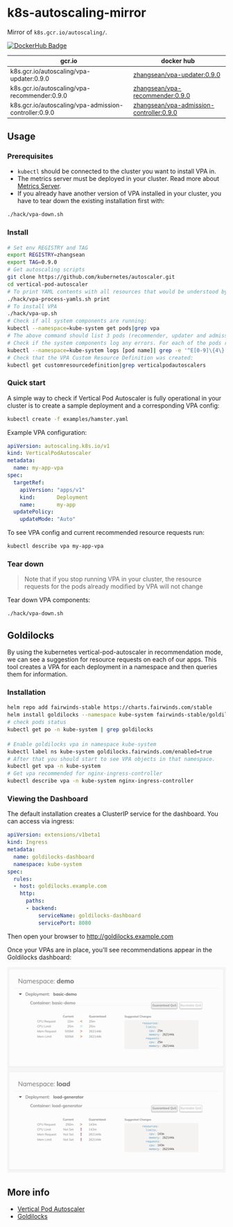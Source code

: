 # k8s-autoscaling-mirror

Mirror of `k8s.gcr.io/autoscaling/`.

[![DockerHub Badge](http://dockeri.co/image/zhangsean/vpa-recommender)](https://hub.docker.com/r/zhangsean/vpa-recommender/)

gcr.io | docker hub
---|---
k8s.gcr.io/autoscaling/vpa-updater:0.9.0 | [zhangsean/vpa-updater:0.9.0](https://hub.docker.com/r/zhangsean/vpa-updater/)
k8s.gcr.io/autoscaling/vpa-recommender:0.9.0 | [zhangsean/vpa-recommender:0.9.0](https://hub.docker.com/r/zhangsean/vpa-recommender/)
k8s.gcr.io/autoscaling/vpa-admission-controller:0.9.0 | [zhangsean/vpa-admission-controller:0.9.0](https://hub.docker.com/r/zhangsean/vpa-admission-controller/)

## Usage

### Prerequisites

* `kubectl` should be connected to the cluster you want to install VPA in.
* The metrics server must be deployed in your cluster. Read more about [Metrics Server](https://github.com/kubernetes-incubator/metrics-server).
* If you already have another version of VPA installed in your cluster, you have to tear down the existing installation first with:

```sh
./hack/vpa-down.sh
```

### Install

```sh
# Set env REGISTRY and TAG
export REGISTRY=zhangsean
export TAG=0.9.0
# Get autoscaling scripts
git clone https://github.com/kubernetes/autoscaler.git
cd vertical-pod-autoscaler
# To print YAML contents with all resources that would be understood by kubectl diff|apply|... commands, you can use
./hack/vpa-process-yamls.sh print
# To install VPA
./hack/vpa-up.sh
# Check if all system components are running:
kubectl --namespace=kube-system get pods|grep vpa
# The above command should list 3 pods (recommender, updater and admission-controller) all in state Running.
# Check if the system components log any errors. For each of the pods returned by the previous command do:
kubectl --namespace=kube-system logs [pod name]| grep -e '^E[0-9]\{4\}'
# Check that the VPA Custom Resource Definition was created:
kubectl get customresourcedefinition|grep verticalpodautoscalers
```

### Quick start

A simple way to check if Vertical Pod Autoscaler is fully operational in your cluster is to create a sample deployment and a corresponding VPA config:

```sh
kubectl create -f examples/hamster.yaml
```

Example VPA configuration:

```yaml
apiVersion: autoscaling.k8s.io/v1
kind: VerticalPodAutoscaler
metadata:
  name: my-app-vpa
spec:
  targetRef:
    apiVersion: "apps/v1"
    kind:       Deployment
    name:       my-app
  updatePolicy:
    updateMode: "Auto"
```

To see VPA config and current recommended resource requests run:

```sh
kubectl describe vpa my-app-vpa
```

### Tear down

> Note that if you stop running VPA in your cluster, the resource requests for the pods already modified by VPA will not change

Tear down VPA components:

```sh
./hack/vpa-down.sh
```

## Goldilocks

By using the kubernetes vertical-pod-autoscaler in recommendation mode, we can see a suggestion for resource requests on each of our apps. This tool creates a VPA for each deployment in a namespace and then queries them for information.

### Installation

```sh
helm repo add fairwinds-stable https://charts.fairwinds.com/stable
helm install goldilocks --namespace kube-system fairwinds-stable/goldilocks
# check pods status
kubectl get po -n kube-system | grep goldilocks

# Enable goldilocks vpa in namespace kube-system
kubectl label ns kube-system goldilocks.fairwinds.com/enabled=true
# After that you should start to see VPA objects in that namespace.
kubectl get vpa -n kube-system
# Get vpa recommended for nginx-ingress-controller
kubectl describe vpa -n kube-system nginx-ingress-controller
```

### Viewing the Dashboard

The default installation creates a ClusterIP service for the dashboard. You can access via ingress:

```yaml
apiVersion: extensions/v1beta1
kind: Ingress
metadata:
  name: goldilocks-dashboard
  namespace: kube-system
spec:
  rules:
  - host: goldilocks.example.com
    http:
      paths:
      - backend:
          serviceName: goldilocks-dashboard
          servicePort: 8080
```

Then open your browser to http://goldilocks.example.com

Once your VPAs are in place, you'll see recommendations appear in the Goldilocks dashboard:

![Goldilocks Screenshot](https://github.com/FairwindsOps/goldilocks/blob/master/img/screenshot.png)

## More info

* [Vertical Pod Autoscaler](https://github.com/kubernetes/autoscaler/tree/master/vertical-pod-autoscaler)
* [Goldilocks](https://github.com/FairwindsOps/goldilocks)